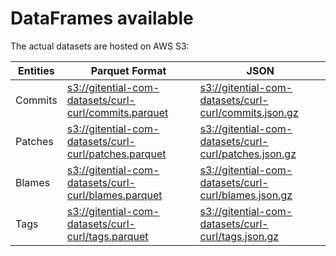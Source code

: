 # DataFrames available

The actual datasets are hosted on AWS S3:

Entities|Parquet Format|JSON
---|---|---
Commits|[s3://gitential-com-datasets/curl-curl/commits.parquet](https://s3.amazonaws.com/gitential-com-datasets/curl-curl/commits.parquet)|[s3://gitential-com-datasets/curl-curl/commits.json.gz](https://s3.amazonaws.com/gitential-com-datasets/curl-curl/commits.json.gz)
Patches|[s3://gitential-com-datasets/curl-curl/patches.parquet](https://s3.amazonaws.com/gitential-com-datasets/curl-curl/patches.parquet)|[s3://gitential-com-datasets/curl-curl/patches.json.gz](https://s3.amazonaws.com/gitential-com-datasets/curl-curl/patches.json.gz)
Blames|[s3://gitential-com-datasets/curl-curl/blames.parquet](https://s3.amazonaws.com/gitential-com-datasets/curl-curl/blames.parquet)|[s3://gitential-com-datasets/curl-curl/blames.json.gz](https://s3.amazonaws.com/gitential-com-datasets/curl-curl/blames.json.gz)
Tags|[s3://gitential-com-datasets/curl-curl/tags.parquet](https://s3.amazonaws.com/gitential-com-datasets/curl-curl/tags.parquet)|[s3://gitential-com-datasets/curl-curl/tags.json.gz](https://s3.amazonaws.com/gitential-com-datasets/curl-curl/tags.json.gz)
